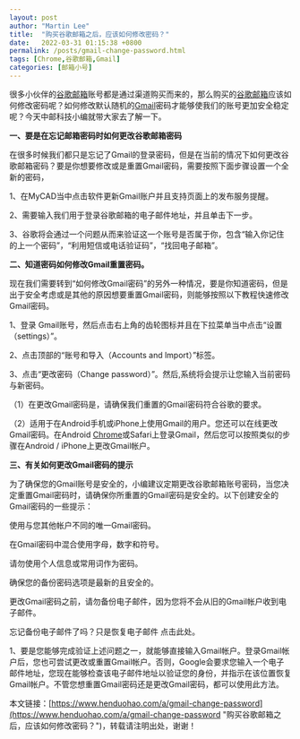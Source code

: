 ```yaml
---
layout: post  
author: "Martin Lee"  
title:  "购买谷歌邮箱之后，应该如何修改密码？"  
date:   2022-03-31 01:15:38 +0800  
permalink: /posts/gmail-change-password.html  
tags: [Chrome,谷歌邮箱,Gmail]  
categories: [邮箱小号]  
---
```

很多小伙伴的[谷歌邮箱](https://www.henduohao.com/tag/google-mail "谷歌邮箱是Google的免费网络邮件服务，也是世界上用户量最多的邮箱。")账号都是通过渠道购买而来的，那么购买的[谷歌邮箱](https://www.henduohao.com/tag/google-mail "谷歌邮箱是Google的免费网络邮件服务，也是世界上用户量最多的邮箱。")应该如何修改密码呢？如何修改默认随机的[Gmail](https://www.henduohao.com/tag/gmail "Gmail是Google的免费网络邮件服务，也是世界上用户量最多的邮箱。")密码才能够使我们的账号更加安全稳定呢？今天中邮科技小编就带大家去了解一下。

**一、要是在忘记邮箱密码时如何更改谷歌邮箱密码**

在很多时候我们都只是忘记了Gmail的登录密码，但是在当前的情况下如何更改谷歌邮箱密码？要是你想要修改或是重置Gmail密码，需要按照下面步骤设置一个全新的密码，

1、在MyCAD当中点击软件更新Gmail账户并且支持页面上的发布服务提醒。

2、需要输入我们用于登录谷歌邮箱的电子邮件地址，并且单击下一步。

3、谷歌将会通过一个问题从而来验证这一个账号是否属于你，包含“输入你记住的上一个密码”，“利用短信或电话验证码”，“找回电子邮箱”。

**二、知道密码如何修改Gmail重置密码。**

现在我们需要转到“如何修改Gmail密码”的另外一种情况，要是你知道密码，但是出于安全考虑或是其他的原因想要重置Gmail密码，则能够按照以下教程快速修改Gmail密码。

1、登录 Gmail账号，然后点击右上角的齿轮图标并且在下拉菜单当中点击“设置（settings）”。

2、点击顶部的“账号和导入（Accounts and lmport）”标签。

3、点击“更改密码（Change password）”。然后,系统将会提示让您输入当前密码与新密码。

（1）在更改Gmail密码是，请确保我们重置的Gmail密码符合谷歌的要求。

（2）适用于在Android手机或iPhone上使用Gmail的用户。您还可以在线更改Gmail密码。在Android [Chrome](https://www.henduohao.com/tag/chrome "Google Chrome是一款由Google公司开发的网页浏览器。")或Safari上登录Gmail，然后您可以按照类似的步骤在Android / iPhone上更改Gmail帐户。

**三、有关如何更改Gmail密码的提示**

为了确保您的Gmail账号是安全的，小编建议定期更改谷歌邮箱账号密码，当您决定重置Gmail密码时，请确保你所重置的Gmail密码是安全的。以下创建安全的Gmail密码的一些提示：

使用与您其他帐户不同的唯一Gmail密码。

在Gmail密码中混合使用字母，数字和符号。

请勿使用个人信息或常用词作为密码。

确保您的备份密码选项是最新的且安全的。

更改Gmail密码之前，请勿备份电子邮件，因为您将不会从旧的Gmail帐户收到电子邮件。

忘记备份电子邮件了吗？只是恢复电子邮件 点击此处。

1、要是您能够完成验证上述问题之一，就能够直接输入Gmail帐户。登录Gmail帐户后，您也可尝试更改或重置Gmail帐户。否则，Google会要求您输入一个电子邮件地址，您现在能够检查该电子邮件地址以验证您的身份，并指示在该位置恢复Gmail帐户。不管您想重置Gmail密码还是更改Gmail密码，都可以使用此方法。

本文链接：[https://www.henduohao.com/a/gmail-change-password](https://www.henduohao.com/a/gmail-change-password "购买谷歌邮箱之后，应该如何修改密码？")，转载请注明出处，谢谢！
